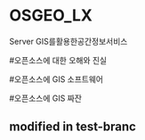 # OSGEO_LX
Server GIS를활용한공간정보서비스


#오픈소스에 대한 오해와 진실


#오픈소스에 GIS 소프트웨어


#오픈소스에 GIS 짜잔

## modified in test-branc 
